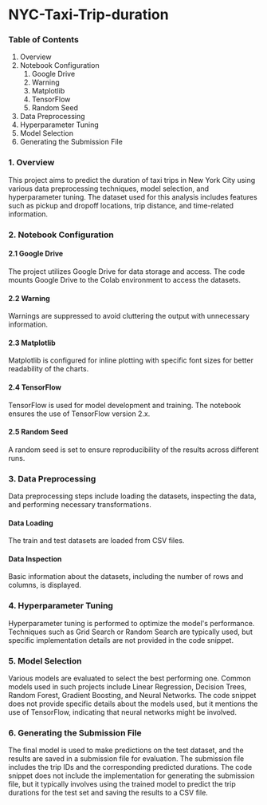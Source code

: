 # NYC-Taxi-Trip-duration

### Table of Contents
1. Overview
2. Notebook Configuration
    1. Google Drive
    2. Warning
    3. Matplotlib
    4. TensorFlow
    5. Random Seed
3. Data Preprocessing
4. Hyperparameter Tuning
5. Model Selection
6. Generating the Submission File

### 1. Overview
This project aims to predict the duration of taxi trips in New York City using various data preprocessing techniques, model selection, and hyperparameter tuning. The dataset used for this analysis includes features such as pickup and dropoff locations, trip distance, and time-related information.

### 2. Notebook Configuration

#### 2.1 Google Drive
The project utilizes Google Drive for data storage and access. The code mounts Google Drive to the Colab environment to access the datasets.

#### 2.2 Warning
Warnings are suppressed to avoid cluttering the output with unnecessary information.

#### 2.3 Matplotlib
Matplotlib is configured for inline plotting with specific font sizes for better readability of the charts.

#### 2.4 TensorFlow
TensorFlow is used for model development and training. The notebook ensures the use of TensorFlow version 2.x.

#### 2.5 Random Seed
A random seed is set to ensure reproducibility of the results across different runs.

### 3. Data Preprocessing
Data preprocessing steps include loading the datasets, inspecting the data, and performing necessary transformations.

#### Data Loading
The train and test datasets are loaded from CSV files.

#### Data Inspection
Basic information about the datasets, including the number of rows and columns, is displayed.

### 4. Hyperparameter Tuning
Hyperparameter tuning is performed to optimize the model's performance. Techniques such as Grid Search or Random Search are typically used, but specific implementation details are not provided in the code snippet.

### 5. Model Selection
Various models are evaluated to select the best performing one. Common models used in such projects include Linear Regression, Decision Trees, Random Forest, Gradient Boosting, and Neural Networks. The code snippet does not provide specific details about the models used, but it mentions the use of TensorFlow, indicating that neural networks might be involved.

### 6. Generating the Submission File
The final model is used to make predictions on the test dataset, and the results are saved in a submission file for evaluation. The submission file includes the trip IDs and the corresponding predicted durations. The code snippet does not include the implementation for generating the submission file, but it typically involves using the trained model to predict the trip durations for the test set and saving the results to a CSV file.
